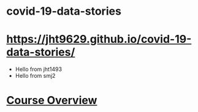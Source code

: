 # covid-19-data-stories

# https://jht9629.github.io/covid-19-data-stories/

- Hello from jht1493
- Hello from smj2

# [Course Overview](./COVID-19-NYU-ITP-Course-Overview.pdf)
